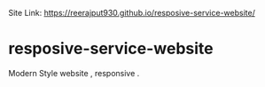 Site Link: https://reerajput930.github.io/resposive-service-website/
# resposive-service-website
Modern Style website , responsive .
